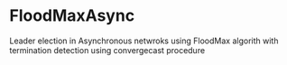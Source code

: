 # FloodMaxAsync
Leader election in Asynchronous netwroks using FloodMax algorith with termination detection using convergecast procedure
